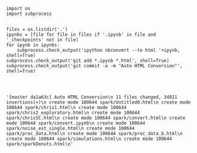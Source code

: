 

    import os
    import subprocess


    files = os.listdir('.')
    ipynbs = [file for file in files if '.ipynb' in file and '_checkpoints' not in file]
    for ipynb in ipynbs:
        subprocess.check_output('ipython nbconvert --to html '+ipynb, shell=True)
    subprocess.check_output('git add *.ipynb *.html', shell=True)
    subprocess.check_output('git commit -a -m "Auto HTML Conversion"', shell=True)




    '[master da1a63c] Auto HTML Conversion\n 11 files changed, 34811 insertions(+)\n create mode 100644 spark/Untitled0.html\n create mode 100644 spark/chris1.html\n create mode 100644 spark/chris2_exploratory.html\n create mode 100644 spark/chrisSC.html\n create mode 100644 spark/convert.html\n create mode 100644 spark/convert.ipynb\n create mode 100644 spark/noise_est_single.html\n create mode 100644 spark/proc_data.html\n create mode 100644 spark/proc_data_b.html\n create mode 100644 spark/simulations.html\n create mode 100644 spark/sparkDonuts.html\n'




    
